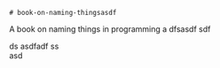     # book-on-naming-thingsasdf  
A book on naming things in programming
a 
dfsasdf  sdf 

 ds 
asdfadf
ss   
asd
                        